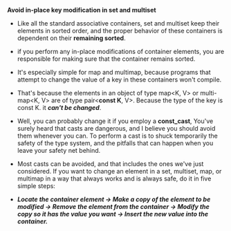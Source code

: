 __Avoid in-place key modification in set and multiset__

* Like all the standard associative containers, set and multiset keep their elements in sorted order, and the proper behavior of these containers is dependent on their **remaining sorted**.

* if you perform any in-place modifications of container elements, you are responsible for making sure that the container remains sorted.

* It's especially simple for map and multimap, because programs that attempt to change the value of a key in these containers won't compile.

* That's because the elements in an object of type map<K, V> or multi-map<K, V> are of type pair<**const K**, V>. Because the type of the key is const K. it ***can't be changed***.

* Well, you can probably change it if you employ a **const_cast**, You've surely heard that casts are dangerous, and I believe you should avoid them whenever you can. To perform a cast is to shuck temporarily the safety of the type system, and the pitfalls that can happen when you leave your safety net behind.

* Most casts can be avoided, and that includes the ones we've just considered. If you want to change an element in a set, multiset, map, or multimap in a way that always works and is always safe, do it in five simple steps:

* ***Locate the container element -> Make a copy of the element to be modified -> Remove the element from the container -> Modify the copy so it has the value you want -> Insert the new value into the container.***